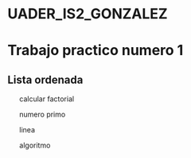 # UADER_IS2_GONZALEZ

<h1>Trabajo practico numero 1 </h1>

<h2>
   <strong>Lista ordenada</strong> 
</h2>

<ol>calcular factorial</ol>
<ol>numero primo</ol>
<ol>linea</ol>
<ol>algoritmo</ol>



